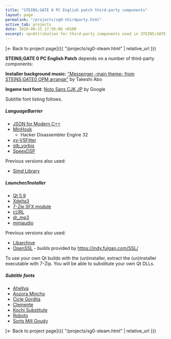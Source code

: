 ```yaml
---
title: "STEINS;GATE 0 PC English patch third-party components"
layout: page
permalink: "/projects/sg0-thirdparty.html"
active_tab: projects
date: 2020-08-21 17:56:06 +0100
excerpt: <p>Attribution for third-party components used in STEINS;GATE 0 PC English Patch</p>
---
```


[← Back to project page]({{ "/projects/sg0-steam.html" | relative_url }})

**STEINS;GATE 0 PC English Patch** depends on a number of third-party components:

**Installer background music:** ["Messenger -main theme- from STEINS;GATE0 OPM arrange"](https://soundcloud.com/valsound/messenger-main-theme-from-steinsgate0-opm-arrange) by Takeshi Abo

**Ingame text font:** [Noto Sans CJK JP](https://www.google.com/get/noto/) by Google

Subtitle font listing follows.

##### LanguageBarrier

* [JSON for Modern C++](https://github.com/nlohmann/json)
* [MinHook](https://github.com/TsudaKageyu/minhook)
  * Hacker Disassembler Engine 32
* [xy-VSFilter](https://github.com/Cyberbeing/xy-VSFilter/tree/3.0.0.306)
* [stb_vorbis](https://github.com/nothings/stb)
* [SpeexDSP](https://www.speex.org)

Previous versions also used:

* [Simd Library](http://simd.sourceforge.net/)

##### Launcher/Installer

* [Qt 5.9](https://qt.io)
* [Xdelta3](http://xdelta.org)
* [7-Zip SFX module](https://7-zip.org/)
* [cURL](https://curl.haxx.se/)
* [dr_mp3](https://github.com/mackron/dr_libs)
* [miniaudio](https://github.com/dr-soft/miniaudio)

Previous versions also used:

* [Libarchive](https://www.libarchive.org/)
* [OpenSSL](https://www.openssl.org) - builds provided by https://indy.fulgan.com/SSL/

To use your own Qt builds with the (un)installer, extract the (un)installer executable with 7-Zip. You will be able to substitute your own Qt DLLs.

##### Subtitle fonts

* [Ahellya](https://www.behance.net/gallery/18506161/Ahellya-free-fonts)
* [Aozora Mincho](http://blueskis.wktk.so/AozoraMincho/index.html)
* [Cicle Gordita](https://www.fontsquirrel.com/fonts/cicle)
* [Clemente](http://www.dafont.com/clemente-pd.font)
* [Kochi Substitute](https://osdn.net/projects/efont/)
* [Roboto](https://fonts.google.com/specimen/Roboto)
* [Sorts Mill Goudy](https://fonts.google.com/specimen/Sorts+Mill+Goudy)

[← Back to project page]({{ "/projects/sg0-steam.html" | relative_url }})